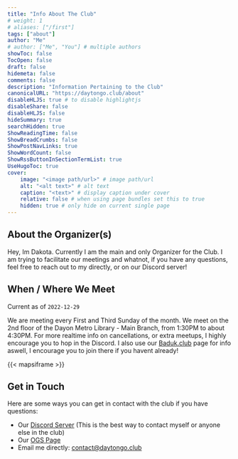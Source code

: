 ```yaml
---
title: "Info About The Club"
# weight: 1
# aliases: ["/first"]
tags: ["about"]
author: "Me"
# author: ["Me", "You"] # multiple authors
showToc: false
TocOpen: false
draft: false
hidemeta: false
comments: false
description: "Information Pertaining to the Club"
canonicalURL: "https://daytongo.club/about"
disableHLJS: true # to disable highlightjs
disableShare: false
disableHLJS: false
hideSummary: true
searchHidden: true
ShowReadingTime: false
ShowBreadCrumbs: false
ShowPostNavLinks: true
ShowWordCount: false
ShowRssButtonInSectionTermList: true
UseHugoToc: true
cover:
    image: "<image path/url>" # image path/url
    alt: "<alt text>" # alt text
    caption: "<text>" # display caption under cover
    relative: false # when using page bundles set this to true
    hidden: true # only hide on current single page
---
```


## About the Organizer(s)

Hey, Im Dakota. Currently I am the main and only Organizer for the Club. I am trying to facilitate our meetings and whatnot, if you have any questions, feel free to reach out to my directly, or on our Discord server!

## When / Where We Meet

Current as of `2022-12-29`

We are meeting every First and Third Sunday of the month. We meet on the 2nd floor of the Dayon Metro Library - Main Branch, from 1:30PM to about 4:30PM. For more realtime info on cancellations, or extra meetups, I highly encourage you to hop in the Discord. I also use our [Baduk.club](https://baduk.club/club/daytonoh) page for info aswell, I encourage you to join there if you havent already!

{{< mapsiframe >}}
## Get in Touch

Here are some ways you can get in contact with the club if you have questions:

- Our [Discord Server](https://discord.gg/hs3PSUbvWT) (This is the best way to contact myself or anyone else in the club)
- Our [OGS Page](https://online-go.com/group/12328)
- Email me directly: [contact@daytongo.club](mailto://contact@daytongo.club)